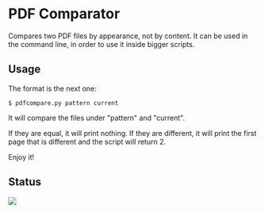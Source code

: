 # PDF Comparator

Compares two PDF files by appearance, not by content. It can be used in the command line, in order to use it inside bigger scripts.

## Usage

The format is the next one:

    $ pdfcompare.py pattern current

It will compare the files under "pattern" and "current".

If they are equal, it will print nothing. If they are different, it will print the first page that is different and the script will return 2.

Enjoy it!

## Status
[<img src="https://travis-ci.org/magmax/pdfcomparator.png">](https://travis-ci.org/magmax/pdfcomparator#)
